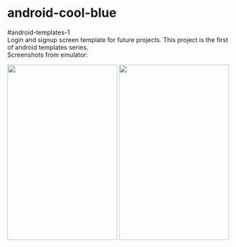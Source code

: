 # android-cool-blue
#android-templates-1  
Login and signup screen template for future projects. This project is the first of android templates series.  
Screenshots from emulator:

<div> 
<img src="https://i.hizliresim.com/kO8BO7.png" width="250" height="400"/>
<img src="https://i.hizliresim.com/NZ2AZN.png" width="250" height="400"/>
</div>
